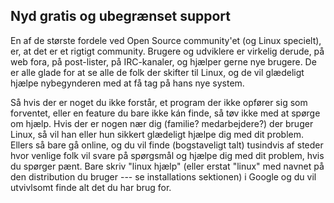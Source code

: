 <?php require("../../entete.php"); ?> <?php require("../../base.php"); ?> <?php require("../../fonctions.php"); ?>

<div id="corps">

<h2>Nyd gratis og ubegrænset support</h2>

<p>En af de største fordele ved Open Source community'et (og Linux specielt), er, at det er et rigtigt community. Brugere og udviklere er virkelig derude, på web fora, på post-lister, på IRC-kanaler, og hjælper gerne nye brugere. De er alle glade for at se alle de folk der skifter til Linux, og de vil glædeligt hjælpe nybegynderen med at få tag på hans nye system. </p>

<p>Så hvis der er noget du ikke forstår, et program der ikke opfører sig som forventet, eller en feature du bare ikke kán finde, så tøv ikke med at spørge om hjælp. Hvis der er nogen nær dig (familie? medarbejdere?) der bruger Linux, så vil han eller hun sikkert glædeligt hjælpe dig med dit problem. Ellers så bare gå online, og du vil finde (bogstaveligt talt) tusindvis af steder hvor venlige folk vil svare på spørgsmål og hjælpe dig med dit problem, hvis du spørger pænt. Bare skriv "linux hjælp" (eller erstat "linux" med navnet på den distribution du bruger --- se installations sektionen) i Google og du vil utvivlsomt finde alt det du har brug for.</p>

</div>


